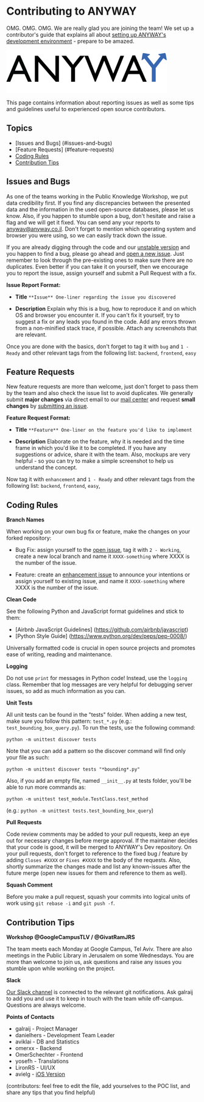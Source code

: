 Contributing to ANYWAY
======================

OMG. OMG. OMG. We are really glad you are joining the team!  We set up a contributor's guide that explains all about [setting up ANYWAY's development environment](http://hasadna.github.io/anyway) - prepare to be amazed. 

![Contributors guide](static/img/anyway.png)

This page contains information about reporting issues as well as some tips and
guidelines useful to experienced open source contributors. 

## Topics

* [Issues and Bugs] (#issues-and-bugs)
* [Feature Requests] (#feature-requests)
* [Coding Rules](#coding-rules)
* [Contribution Tips](#contribution-tips)

## Issues and Bugs

As one of the teams working in the Public Knowledge Workshop, we put data
credibility first. If you find any discrepancies between the presented data and
the information in the used open-source databases, please let us know.
Also, if you happen to stumble upon a bug, don't hesitate and raise a flag and we will get it fixed. You can send any your reports to [anyway@anyway.co.il](mailto:anyway@anyway.co.il). 
Don't forget to mention which operating system and browser you were using, so we can easily track down the issue.

If you are already digging through the code and our [unstable version](http://anyway-unstable.herokuapp.com/) and you happen to find a bug, please go ahead and [open a new issue](https://github.com/hasadna/anyway/issues).
 Just remember to look through the pre-existing ones to make sure there are no duplicates. Even better if you can take it on yourself, then we encourage you to report the issue, assign yourself and submit a Pull Request with a fix.

**Issue Report Format:**

* **Title** `**Issue** One-liner regarding the issue you discovered`

* **Description** Explain why this is a bug, how to reproduce it and on which OS and browser you encounter it. If you can't fix it yourself, try to suggest a fix or any leads you found in the code.
Add any errors thrown from a non-minified stack trace, if possible. 
Attach any screenshots that are relevant.

Once you are done with the basics, don't forget to tag it with `bug` and `1 - Ready` and other relevant tags from the following list: `backend`, `frontend`, `easy`

## Feature Requests

New feature requests are more than welcome, just don't forget to pass them by the team and also check the issue list to avoid duplicates.
We generally submit **major changes** via direct email to our [mail center](mailto:anyway@anyway.co.il) and request **small changes** by [submitting an issue](https://github.com/hasadna/anyway/issues).

**Feature Request Format:**

* **Title** `**Feature** One-liner on the feature you'd like to implement`

* **Description** Elaborate on the feature, why it is needed and the time frame in which you'd like it to be completed. If you have any suggestions or advice, share it with the team.
Also, mockups are very helpful - so you can try to make a simple screenshot to help us understand the concept.

Now tag it with `enhancement` and `1 - Ready` and other relevant tags from the following list: `backend`, `frontend`, `easy`, 


## Coding Rules

**Branch Names**

When working on your own bug fix or feature, make the changes on your forked repository:

* Bug Fix: assign yourself to the [open issue](https://github.com/hasadna/anyway/issues), tag it with `2 - Working`, create a new local branch and name it `XXXX-something` where XXXX is the number of the issue.

* Feature: create an [enhancement issue](#feature-requests) to announce your intentions or assign yourself to existing issue, and name it `XXXX-something` where XXXX is the number of the issue.



**Clean Code**

See the following Python and JavaScript format guidelines and stick to them: 
* [Airbnb JavaScript Guidelines] (https://github.com/airbnb/javascript)
* [Python Style Guide] (https://www.python.org/dev/peps/pep-0008/)

Universally formatted code is crucial in open source projects and promotes ease of writing, reading and maintenance.



**Logging**

Do not use `print` for messages in Python code! Instead, use the `logging` class.
Remember that log messages are very helpful for debugging server issues, so add as much information as you can.



**Unit Tests**

All unit tests can be found in the "tests" folder. When adding a new test, make sure you follow this pattern: `test_*.py` (e.g.: `test_bounding_box_query.py`).
To run the tests, use the following command:

    python -m unittest discover tests

Note that you can add a pattern so the discover command will find only your file as such:

    python -m unittest discover tests "*bounding*.py"


Also, if you add an empty file, named `__init__.py` at tests folder, you'll be able to run more commands as:

    python -m unittest test_module.TestClass.test_method

(e.g.: `python -m unittest tests.test_bounding_box_query`)



**Pull Requests**

Code review comments may be added to your pull requests, keep an eye out for necessary changes before merge approval. If the maintainer decides that your code is good, it will be merged to ANYWAY's Dev repository.
On your pull requests, don't forget to reference to the fixed bug / feature by adding `Closes #XXXX` or `Fixes #XXXX` to the body of the requests. Also, shortly summarize the changes made and list any
known-issues after the future merge (open new issues for them and reference to them as well).



**Squash Comment**

Before you make a pull request, squash your commits into logical units of work using `git rebase -i` and `git push -f`.

## Contribution Tips

**Workshop @GoogleCampusTLV / @GivatRamJRS**

The team meets each Monday at Google Campus, Tel Aviv. There are also meetings in the Public Library in Jerusalem on some Wednesdays.
You are more than welcome to join us, ask questions and raise any issues you stumble upon while working on the project.

**Slack**

[Our Slack channel](https://oway.slack.com/) is connected to the relevant git notifications. 
Ask galraij to add you and use it to keep in touch with the team while off-campus.
Questions are always welcome.


**Points of Contacts**

* galraij - Project Manager
* danielhers - Development Team Leader
* aviklai - DB and Statistics
* omerxx - Backend
* OmerSchechter - Frontend
* yosefh - Translations
* LironRS - UI/UX
* avielg - [iOS Version](https://github.com/avielg/Anyway-iOS)

(contributors: feel free to edit the file, add yourselves to the POC list, and share any tips that you find helpful)


